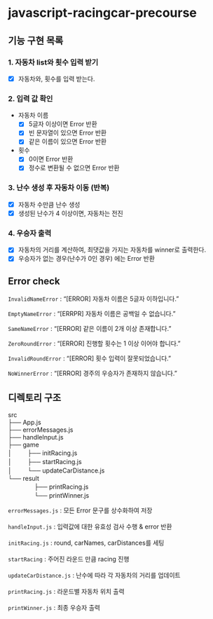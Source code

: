 # javascript-racingcar-precourse

## 기능 구현 목록

### 1. 자동차 list와 횟수 입력 받기

- [x] 자동차와, 횟수를 입력 받는다.

### 2. 입력 값 확인

- 자동차 이름
  - [x] 5글자 이상이면 Error 반환
  - [x] 빈 문자열이 있으면 Error 반환
  - [x] 같은 이름이 있으면 Error 반환
- 횟수
  - [x] 0이면 Error 반환
  - [x] 정수로 변환될 수 없으면 Error 반환

### 3. 난수 생성 후 자동차 이동 (반복)

- [x] 자동차 수만큼 난수 생성
- [x] 생성된 난수가 4 이상이면, 자동차는 전진

### 4. 우승자 출력

- [x] 자동차의 거리를 계산하여, 최댓값을 가지는 자동차를 winner로 출력한다.
- [x] 우승자가 없는 경우(난수가 0인 경우) 에는 Error 반환

## Error check

`InvalidNameError` : “[ERROR] 자동차 이름은 5글자 이하입니다.”

`EmptyNameError` : “[ERRPR] 자동차 이름은 공백일 수 없습니다.”

`SameNameError` : “[ERROR] 같은 이름이 2개 이상 존재합니다.”

`ZeroRoundError` : “[ERROR] 진행할 횟수는 1 이상 이어야 합니다.”

`InvalidRoundError` : “[ERROR] 횟수 입력이 잘못되었습니다.”

`NoWinnerError` : “[ERROR] 경주의 우승자가 존재하지 않습니다.”

## 디렉토리 구조

src<br/>
├── App.js<br/>
├── errorMessages.js<br/>
├── handleInput.js<br/>
├── game<br/>
│ 　　 ├── initRacing.js<br/>
│ 　　 ├── startRacing.js<br/>
│ 　　 └── updateCarDistance.js<br/>
└── result<br/>
　　　　 ├── printRacing.js<br/>
　　　　 └── printWinner.js<br/>

`errorMessages.js` : 모든 Error 문구를 상수화하여 저장<br/><br/>
`handleInput.js` : 입력값에 대한 유효성 검사 수행 & error 반환<br/><br/>
`initRacing.js` : round, carNames, carDistances를 세팅<br/><br/>
`startRacing` : 주어진 라운드 만큼 racing 진행<br/><br/>
`updateCarDistance.js` : 난수에 따라 각 자동차의 거리를 업데이트<br/><br/>
`printRacing.js` : 라운드별 자동차 위치 출력<br/><br/>
`printWinner.js` : 최종 우승자 출력<br/><br/>
